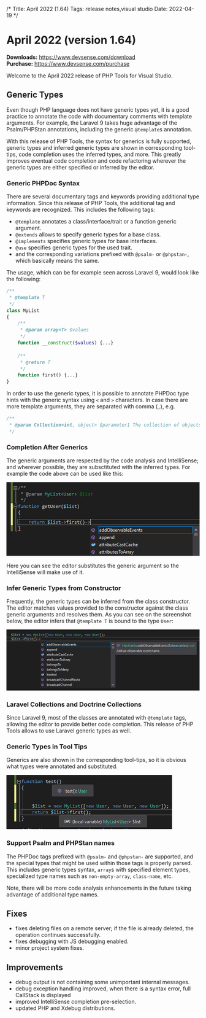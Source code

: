 /*
Title: April 2022 (1.64)
Tags: release notes,visual studio
Date: 2022-04-19
*/

# April 2022 (version 1.64)

**Downloads:** https://www.devsense.com/download<br/>
**Purchase:** https://www.devsense.com/purchase

Welcome to the April 2022 release of PHP Tools for Visual Studio.

## Generic Types

Even though PHP language does not have generic types yet, it is a good practice to annotate the code with documentary comments with template arguments. For example, the Laravel 9 takes huge advantage of the Psalm/PHPStan annotations, including the generic `@template`s annotation.

With this release of PHP Tools, the syntax for generics is fully supported, generic types and inferred generic types are shown in corresponding tool-tips, code completion uses the inferred types, and more. This greatly improves eventual code completion and code refactoring wherever the generic types are either specified or inferred by the editor.

### Generic PHPDoc Syntax

There are several documentary tags and keywords providing additional type information. Since this release of PHP Tools, the additional tag and keywords are recognized. This includes the following tags:

- `@template` annotates a class/interface/trait or a function generic argument.
- `@extends` allows to specify generic types for a base class.
- `@implements` specifies generic types for base interfaces.
- `@use` specifies generic types for the used trait.
- and the corresponding variations prefixed with `@psalm-` or `@phpstan-`, which basically means the same.

The usage, which can be for example seen across Laravel 9, would look like the following:

```php
/**
 * @template T
 */
class MyList
{
    /**
     * @param array<T> $values
     */
    function __construct($values) {...}

    /**
     * @return T
     */
    function first() {...}
}
```

In order to use the generic types, it is possible to annotate PHPDoc type hints with the generic syntax using `<` and `>` characters. In case there are more template arguments, they are separated with comma (`,`), e.g.

```php
/**
 * @param Collection<int, object> $parameter1 The collection of objects, indexed by a number.
 */
```

### Completion After Generics

The generic arguments are respected by the code analysis and IntelliSense; and wherever possible, they are subsctituted with the inferred types. For example the code above can be used like this:

![generics completion](imgs/generics-annotation.png)

Here you can see the editor substitutes the generic argument so the IntelliSense will make use of it.

### Infer Generic Types from Constructor

Frequently, the generic types can be inferred from the class constructor. The editor matches values provided to the constructor against the class generic arguments and resolves them. As you can see on the screenshot below, the editor infers that `@template T` is bound to the type `User`:

![generics from ctor](imgs/generics-infer-ctor.png)

### Laravel Collections and Doctrine Collections

Since Laravel 9, most of the classes are annotated with `@template` tags, allowing the editor to provide better code completion. This release of PHP Tools allows to use Laravel generic types as well.

### Generic Types in Tool Tips

Generics are also shown in the corresponding tool-tips, so it is obvious what types were annotated and substituted.

![generics tooltip](imgs/generics-tooltip.png)

### Support Psalm and PHPStan names

The PHPDoc tags prefixed with `@psalm-` and `@phpstan-` are supported, and the special types that might be used within those tags is properly parsed. This includes generic types syntax, `array`s with specified element types, specialized type names such as `non-empty-array`, `class-name`, etc.

Note, there will be more code analysis enhancements in the future taking advantage of additional type names.

## Fixes

- fixes deleting files on a remote server; if the file is already deleted, the operation continues successfully.
- fixes debugging with JS debugging enabled.
- minor project system fixes.

## Improvements

- debug output is not containing some unimportant internal messages.
- debug exception handling improved, when there is a syntax error, full CallStack is displayed
- improved IntelliSense completion pre-selection.
- updated PHP and Xdebug distributions.
